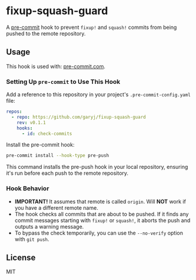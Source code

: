 # fixup-squash-guard

A [pre-commit](https://pre-commit.com/) hook to prevent `fixup!` and `squash!` commits from being pushed to the remote
repository.

## Usage

This hook is used with: [pre-commit.com](https://pre-commit.com/).

### Setting Up `pre-commit` to Use This Hook

Add a reference to this repository in your project's `.pre-commit-config.yaml` file:

```yaml
repos:
  - repo: https://github.com/garyj/fixup-squash-guard
    rev: v0.1.1
    hooks:
      - id: check-commits
```

Install the pre-commit hook:

```bash
pre-commit install --hook-type pre-push
```

This command installs the pre-push hook in your local repository, ensuring it's run before each push to the remote
repository.

### Hook Behavior

- **IMPORTANT!** It assumes that remote is called `origin`. Will **NOT** work if you have a different remote name.
- The hook checks all commits that are about to be pushed. If it finds any commit messages starting with `fixup!` or
  `squash!`, it aborts the push and outputs a warning message.
- To bypass the check temporarily, you can use the `--no-verify` option with `git push`.

## License

MIT

